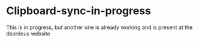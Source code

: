 # Clipboard-sync-in-progress
This is in progress, but another one is already working and is present at the dsordeus website
